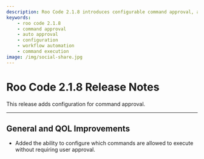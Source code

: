 ```yaml
---
description: Roo Code 2.1.8 introduces configurable command approval, allowing users to specify which commands execute without manual approval for faster workflows.
keywords:
    - roo code 2.1.8
    - command approval
    - auto approval
    - configuration
    - workflow automation
    - command execution
image: /img/social-share.jpg
---
```


# Roo Code 2.1.8 Release Notes

This release adds configuration for command approval.

---

## General and QOL Improvements

- Added the ability to configure which commands are allowed to execute without requiring user approval.
